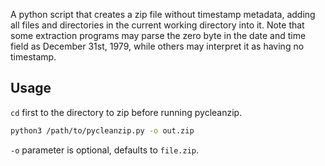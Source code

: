 A python script that creates a zip file without timestamp metadata, adding all files and directories in the current working directory into it. Note that some extraction programs may parse the zero byte in the date and time field as December 31st, 1979, while others may interpret it as having no timestamp.

## Usage
`cd` first to the directory to zip before running pycleanzip.
```sh
python3 /path/to/pycleanzip.py -o out.zip
```
`-o` parameter is optional, defaults to `file.zip`.

